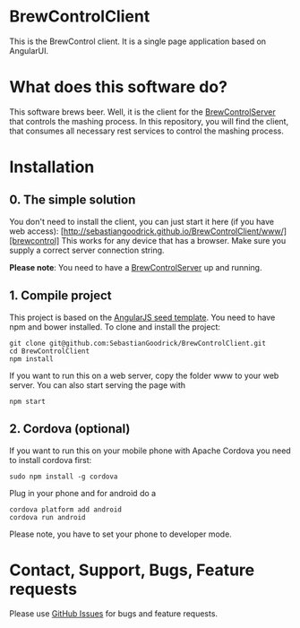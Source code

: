# BrewControlClient
This is the BrewControl client. It is a single page application based on AngularUI. 

# What does this software do?
This software brews beer. Well, it is the client for the [BrewControlServer][BrewControlServer] that controls the mashing process.
In this repository, you will find the client, that consumes all necessary rest services to control the mashing process.

# Installation

## 0. The simple solution
You don't need to install the client, you can just start it here (if you have web access):
[http://sebastiangoodrick.github.io/BrewControlClient/www/][brewcontrol]
This works for any device that has a browser. Make sure you supply a correct server connection string.

**Please note**: You need to have a [BrewControlServer][BrewControlServer] up and running.

## 1. Compile project
This project is based on the [AngularJS seed template][angular-seed]. You need to have npm and bower installed. 
To clone and install the project:
```
git clone git@github.com:SebastianGoodrick/BrewControlClient.git
cd BrewControlClient
npm install
```
If you want to run this on a web server, copy the folder www to your web server. You can also start serving the page with 
```
npm start
```

## 2. Cordova (optional)
If you want to run this on your mobile phone with Apache Cordova you need to install cordova first: 
```
sudo npm install -g cordova
```

Plug in your phone and for android do a 
```
cordova platform add android
cordova run android
```

Please note, you have to set your phone to developer mode.

# Contact, Support, Bugs, Feature requests
Please use [GitHub Issues][issues] for bugs and feature requests.

[issues]: https://github.com/SebastianGoodrick/BrewControlClient/issues
[angular-seed]: https://github.com/angular/angular-seed
[brewcontrol]: http://sebastiangoodrick.github.io/BrewControlClient/www/
[BrewControlServer]: https://github.com/SebastianGoodrick/BrewControlServer
